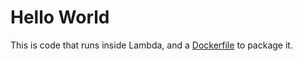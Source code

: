 # Hello World

This is code that runs inside Lambda, and a [Dockerfile](./Dockerfile) to package it.
